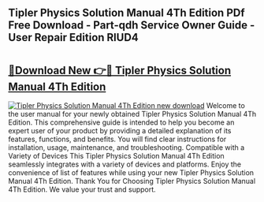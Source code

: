 ## Tipler Physics Solution Manual 4Th Edition PDf Free Download - Part-qdh Service Owner Guide - User Repair Edition RlUD4

# <h2><a href="http://bc47998.oget.top/?id=Tipler+Physics+Solution+Manual+4Th+Edition">🔗Download New 👉🔴 Tipler Physics Solution Manual 4Th Edition</a></h2>

[![Tipler Physics Solution Manual 4Th Edition new download](https://i.imgur.com/5g1atiW.png)](http://bc47998.oget.top/?id=Tipler+Physics+Solution+Manual+4Th+Edition)
Welcome to the user manual for your newly obtained Tipler Physics Solution Manual 4Th Edition. This comprehensive guide is intended to help you become an expert user of your product by providing a detailed explanation of its features, functions, and benefits. You will find clear instructions for installation, usage, maintenance, and troubleshooting. Compatible with a Variety of Devices This Tipler Physics Solution Manual 4Th Edition seamlessly integrates with a variety of devices and platforms. Enjoy the convenience of list of features while using your new Tipler Physics Solution Manual 4Th Edition. Thank You for Choosing Tipler Physics Solution Manual 4Th Edition. We value your trust and support.
